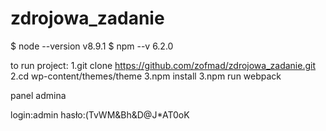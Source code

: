 # zdrojowa_zadanie


$ node --version
v8.9.1
$ npm --v
6.2.0

to run project:
1.git clone https://github.com/zofmad/zdrojowa_zadanie.git
2.cd wp-content/themes/theme
3.npm install
3.npm run webpack


panel admina

login:admin
hasło:(TvWM&Bh&D@J*AT0oK